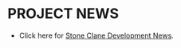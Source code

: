 # PROJECT NEWS 
* Click here for [Stone Clane Development News](https://stoneclane-development.github.io/blog/news/Stoneclane-Development). 

